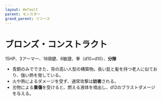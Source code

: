 ```yaml
---
layout: default
parent: モンスター
grand_parent: リソース
---
```


# ブロンズ・コンストラクト

15HP、3アーマー、18頑健、6敏捷、拳（d10+d10）、**分隊**

- 青銅のみでできた、背の高い人型の構築物。長い髭と髪を持つ老人に似ており、強い熱を発している。
- 火や熱によるダメージを受ず、通常攻撃は**妨害**される。
- 刃物による**重傷**を受けると、燃える液体を噴出し、d12のブラストダメージを与える。